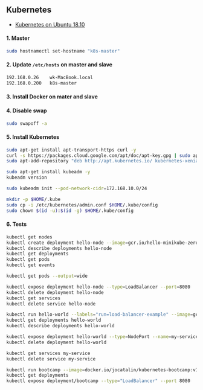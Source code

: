 ## Kubernetes

- [Kubernetes on Ubuntu 18.10](https://www.linuxtechi.com/install-configure-kubernetes-ubuntu-18-04-ubuntu-18-10/)

#### 1. Master

```bash
sudo hostnamectl set-hostname "k8s-master"
```

#### 2. Update `/etc/hosts` on master and slave

```bash
192.168.0.26    wk-MacBook.local
192.168.0.200   k8s-master
```

#### 3. Install Docker on mater and slave

#### 4. Disable swap

```bash
sudo swapoff -a
```

#### 5. Install Kubernetes

```bash
sudo apt-get install apt-transport-https curl -y
curl -s https://packages.cloud.google.com/apt/doc/apt-key.gpg | sudo apt-key add
sudo apt-add-repository "deb http://apt.kubernetes.io/ kubernetes-xenial main"

sudo apt-get install kubeadm -y
kubeadm version

sudo kubeadm init --pod-network-cidr=172.168.10.0/24

mkdir -p $HOME/.kube
sudo cp -i /etc/kubernetes/admin.conf $HOME/.kube/config
sudo chown $(id -u):$(id -g) $HOME/.kube/config

```

#### 6. Tests

```bash
kubectl get nodes
kubectl create deployment hello-node --image=gcr.io/hello-minikube-zero-install/hello-node
kubectl describe deployments hello-node
kubectl get deployments
kubectl get pods
kubectl get events

kubectl get pods --output=wide

kubectl expose deployment hello-node --type=LoadBalancer --port=8080
kubectl delete deployment hello-node
kubectl get services
kubectl delete service hello-node
```

```bash
kubectl run hello-world --labels="run=load-balancer-example" --image=gcr.io/google-samples/node-hello:1.0  --port=8080
kubectl get deployments hello-world
kubectl describe deployments hello-world

kubectl expose deployment hello-world --type=NodePort --name=my-service
kubectl delete deployment hello-world

kubectl get services my-service
kubectl delete service my-service

```

```bash
kubectl run bootcamp --image=docker.io/jocatalin/kubernetes-bootcamp:v1 --port=8080
kubectl get deployments
kubectl expose deployment/bootcamp --type="LoadBalancer" --port 8080
```